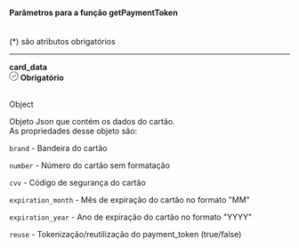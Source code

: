 <div>
<div className="espaco-1">

#### Parâmetros para a função getPaymentToken 
<br/>                                        
<div className="subtitulo">
(*) são atributos obrigatórios
</div>
</div>

****

   <div>  
          <div className="left">
           <b>card_data</b>   
          </div>
           <div className="right">
            <div className="obrigatorio">
              <svg id="check-circle" xmlns="http://www.w3.org/2000/svg" width="16" height="16" viewBox="0 0 16 16">
  <path id="Caminho_19146" data-name="Caminho 19146" d="M127.946,200a8,8,0,1,0,8,8A7.936,7.936,0,0,0,127.946,200Zm0,15.2a7.2,7.2,0,0,1-5.09-12.29,7.131,7.131,0,0,1,5.09-2.11,7.2,7.2,0,0,1,0,14.4Z" transform="translate(-119.946 -200)" fill="#2f2f2f"/>
  <path id="Caminho_19147" data-name="Caminho 19147" d="M127.964,211.4l-2.4-2.4a.4.4,0,0,1,.564-.565l2.115,2.115,4.234-4.234a.4.4,0,1,1,.569.57l-4.518,4.514a.393.393,0,0,1-.564,0Z" transform="translate(-121.046 -201.241)" fill="#2f2f2f"/>
</svg> 
               <b>Obrigatório</b>      
            </div>
          </div>
  </div>                                      

<br/>                                        
<div className="subtitulo"> 

Object 
</div>
Objeto Json que contém os dados do cartão.
<br/>
As propriedades desse objeto são:

``brand`` - Bandeira do cartão

``number`` - Número do cartão sem formatação

``cvv`` -  Código de segurança do cartão

``expiration_month`` - Mês de expiração do cartão no formato "MM"

``expiration_year`` -  Ano de expiração do cartão no formato "YYYY"

``reuse`` - Tokenização/reutilização do payment_token (true/false)


</div>
 

